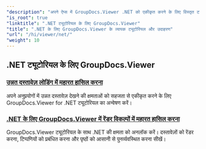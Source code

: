 ```yaml
---
"description": "अपने ऐप्स में GroupDocs.Viewer .NET को एकीकृत करने के लिए विस्तृत ट्यूटोरियल और उदाहरण खोजें। उन्नत दस्तावेज़ प्रबंधन के लिए चरण-दर-चरण तकनीकें सीखें।"
"is_root": true
"linktitle": ".NET ट्यूटोरियल के लिए GroupDocs.Viewer"
"title": ".NET के लिए GroupDocs.Viewer के व्यापक ट्यूटोरियल और उदाहरण"
"url": "/hi/viewer/net/"
"weight": 10
---
```


## .NET ट्यूटोरियल के लिए GroupDocs.Viewer
### [उन्नत दस्तावेज़ लोडिंग में महारत हासिल करना](./advanced-document-loading/)
अपने अनुप्रयोगों में उन्नत दस्तावेज़ देखने की क्षमताओं को सहजता से एकीकृत करने के लिए GroupDocs.Viewer for .NET ट्यूटोरियल का अन्वेषण करें।
### [.NET के लिए GroupDocs.Viewer में रेंडर विकल्पों में महारत हासिल करना](./mastering-render-options/)
GroupDocs.Viewer ट्यूटोरियल के साथ .NET की क्षमता को अनलॉक करें। दस्तावेज़ों को रेंडर करना, टिप्पणियों को प्रबंधित करना और पृष्ठों को आसानी से पुनर्व्यवस्थित करना सीखें।